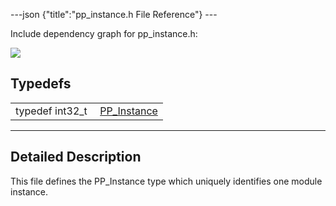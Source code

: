 ---json {"title":"pp\_instance.h File Reference"} ---

Include dependency graph for pp\_instance.h:

![](/docs/native-client/pepper_dev/c/pp__instance_8h__incl.png)

Typedefs
--------

<table><tbody><tr class="odd"><td style="text-align: right;">typedef int32_t </td><td><a href="/docs/native-client/pepper_dev/c/group___typedefs#ga89b662403e6a687bb914b80114c0d19d" class="el">PP_Instance</a></td></tr></tbody></table>

------------------------------------------------------------------------

<span id="details" class="anchor" style="margin: 0;"></span>

Detailed Description
--------------------

This file defines the PP\_Instance type which uniquely identifies one module instance.
